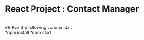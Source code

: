 # React Project : Contact Manager
<br>
 ## Run the following commands : <br>
 *npm install
 *npm start 
